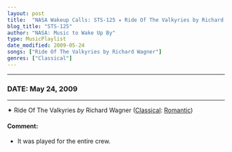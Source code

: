 ```yaml
---
layout: post
title:  "NASA Wakeup Calls: STS-125 ✦ Ride Of The Valkyries by Richard Wagner ✧ May 24, 2009"
blog_title: "STS-125"
author: "NASA: Music to Wake Up By"
type: MusicPlaylist
date_modified: 2009-05-24
songs: ["Ride Of The Valkyries by Richard Wagner"]
genres: ["Classical"]
---
```


----
### DATE: May 24, 2009
----
✦ Ride Of The Valkyries *by* Richard Wagner ([Classical](https://www.discogs.com/genre/Classical): [Romantic](https://www.discogs.com/style/Romantic)) <a target="blank_" href="https://www.discogs.com/Wagner-Ride-Of-The-Valkyries/release/1031370">
    <i class="fas fa-compact-disc"
       title="Discogs entry for this song"
       alt="Discogs entry for this song"
       style="font-size: 1.1em;"></i></a>
    

#### Comment:
* It was played for the entire crew.



<br/>
<center>
	<a target="_blank"
	   href="https://twitter.com/intent/tweet?hashtags=Space,NASA,Playlist,NASAWakeupCalls,SpaceProgram&text=🚀 {{ page.author}}, '{{ page.songs.first }}' {{ page.title }}, {{ page.date | date: '%B %d, %Y' }}, {{ site.url }}{{ page.url }}&via=nasawakeupcalls"><i class="fab fa-twitter" title="Tweet this page" alt="Tweet this page" style="font-size: 1.3em;"></i></a>
	&nbsp; 	<i class="fas fa-user-astronaut" style="font-size: 1.5em;"></i> &nbsp;
    <a id="custom_amazon_link"
       type="amzn" search="#"
       category="popular music">
    <i class="fab fa-amazon" style="font-size: 1.3em;"></i></a>
</center>

<!-- Randomly resolve an individual entry from a song array -->
<script src="/assets/javascript/seedrandom.min.js"></script>
<script>
  var wake_me_up = ["Ride Of The Valkyries by Richard Wagner"];
  var prng = new Math.seedrandom();
  function randomSong() {
    song = wake_me_up[Math.floor(Math.random() * wake_me_up.length)];
    var amazon_link = document.getElementById("custom_amazon_link");
    amazon_link.setAttribute("search", song);
  }
  window.onload = randomSong();
</script>
